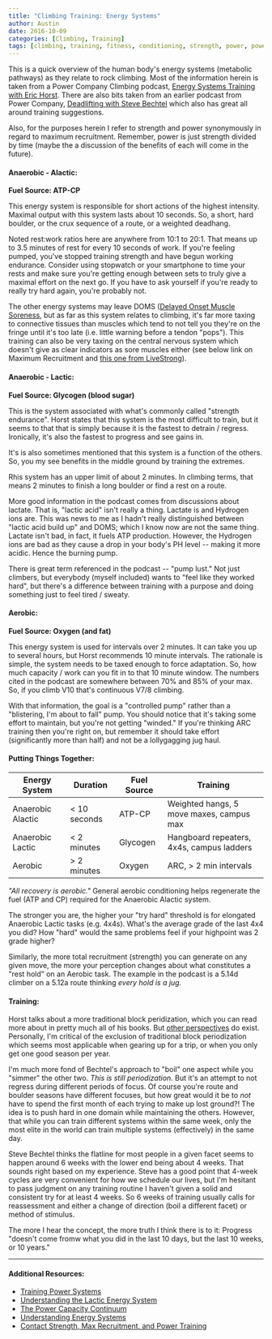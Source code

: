 ```yaml
---
title: "Climbing Training: Energy Systems"
author: Austin
date: 2016-10-09
categories: [Climbing, Training]
tags: [climbing, training, fitness, conditioning, strength, power, power, endurance, strength, endurance]
---
```


This is a quick overview of the human body's energy systems (metabolic pathways) as they relate to rock climbing.  Most of the information herein
is taken from a Power Company Climbing podcast, [Energy Systems Training with Eric Horst](http://www.powercompanyclimbing.com/blog/2016/8/31/episode-10-energy-systems-training-with-eric-horst).
There are also bits taken from an earlier podcast from Power Company, [Deadlifting with Steve Bechtel](http://www.powercompanyclimbing.com/blog/2016/7/17/episode-8-deadlifting-with-steve-bechtel-and-charlie-manganiello)
which also has great all around training suggestions.  

Also, for the purposes herein I refer to strength and power synonymously in regard to maximum recruitment.  Remember, power is just strength divided by time (maybe the a discussion of the benefits of each will come in the future).

#### Anaerobic - Alactic:

**Fuel Source:  ATP-CP**  

This energy system is responsible for short actions of the highest intensity.  Maximal output with this system lasts about 10 seconds.  So, a short, hard boulder, or the crux sequence of a route, or a weighted deadhang.  

Noted rest:work ratios here are
anywhere from 10:1 to 20:1.  That means up to 3.5 minutes of rest for every 10 seconds of work.  If you're feeling pumped, you've stopped training
strength and have begun working endurance.  Consider using stopwatch or your smartphone to time your rests and make sure you're getting enough  between sets to truly give a maximal effort on the next go.  If you have to ask yourself if you're ready to really try hard again, you're probably not.

The other energy systems may leave DOMS ([Delayed Onset Muscle Soreness](https://www.acsm.org/docs/brochures/delayed-onset-muscle-soreness-(doms).pdf),
but as far as this system relates to climbing, it's far more taxing to connective tissues than muscles which tend to not tell you they're on the
fringe until it's too late (i.e. little warning before a tendon "pops").  This training can also be very taxing on the central nervous system
which doesn't give as clear indicators as sore muscles either (see below link on Maximum Recruitment and [this one from LiveStrong](http://www.livestrong.com/article/357690-central-nervous-system-lifting-weights/)).

#### Anaerobic - Lactic:

**Fuel Source:  Glycogen (blood sugar)**

This is the system associated with what's commonly called "strength endurance".  Horst states that this system is the most difficult to train, but it seems to that that is simply because it is the fastest to detrain / regress.  Ironically, it's also the fastest to progress and see gains in.
  
It's is also sometimes mentioned that this system is a function of the others.  So, you my see benefits in the middle ground by training the extremes.  

Rhis system has an upper limit of about 2 minutes.  In climbing terms, that means 2 minutes to finish a long boulder or find a rest on a route.  

More good information in the podcast comes from discussions about lactate.  That is, "lactic acid" isn't really a thing.  Lactate is and Hydrogen ions are.  This was news to me as I hadn't really distinguished between "lactic acid build up" and DOMS; which I know now are not the same thing.  Lactate isn't bad, in fact, it fuels ATP production.  However, the Hydrogen ions are bad as they cause a drop in your body's PH level -- making it more acidic.  Hence the burning pump.

There is great term referenced in the podcast 
-- "pump lust."  Not just climbers, but everybody (myself included) wants to "feel like they worked hard", but there's a difference between training
with a purpose and doing something just to feel tired / sweaty.

#### Aerobic:

**Fuel Source:  Oxygen (and fat)**

This energy system is used for intervals over 2 minutes.  It can take you up to several hours, but Horst recommends 10 minute intervals.  The 
rationale is simple, the system needs to be taxed enough to force adaptation.  So, how much capacity / work can you fit in to that 10 minute 
window.  The numbers cited in the podcast are somewhere between 70% and 85% of your max.  So, if you climb V10 that's continuous V7/8 climbing.

With that information, the goal is a "controlled pump" rather than a "blistering, I'm about to fall" pump.  You should notice that it's taking some effort to maintain, but you're not getting "winded."  If you're thinking ARC training then you're right on, but remember it should take effort (significantly more than half) and not be a lollygagging jug haul.

#### Putting Things Together:

| Energy System | Duration | Fuel Source | Training |
| ------------- | -------- | ----------- | ------ |
| Anaerobic Alactic | < 10 seconds | ATP-CP | Weighted hangs, 5 move maxes, campus max |
| Anaerobic Lactic  | < 2 minutes | Glycogen | Hangboard repeaters, 4x4s, campus ladders |
| Aerobic | > 2 minutes | Oxygen | ARC, > 2 min intervals |

*"All recovery is aerobic."*  General aerobic conditioning helps regenerate the fuel (ATP and CP) required for the Anaerobic Alactic system.

The stronger you are, the higher your "try hard" threshold is for elongated  Anaerobic Lactic tasks (e.g. 4x4s).    What's the average grade of the last 4x4 you did?  How "hard" would the same problems feel if your highpoint was 2 grade higher?

 Similarly, the more total recruitment (strength) you can generate on any given move, the more your perception changes about what constitutes a "rest hold"  on an Aerobic task.  The example in the podcast is a 5.14d climber on a 5.12a route thinking *every hold is a jug.*

#### Training:

Horst talks about a more traditional block peridization, which you can read more about in pretty much all of his books.  But [other perspectives](http://www.powercompanyclimbing.com/blog/2012/03/weather-or-not-problem-with-periodized.html) do exist.  Personally, I'm critical of the exclusion of traditional block periodization which seems most applicable when gearing up for a trip, or when you only get one good season per year.  

I'm much more fond of Bechtel's approach to "boil" one aspect while you "simmer" the other two.  *This is still periodization.*  But it's an attempt to not regress during different periods of focus.  Of course you're route and boulder seasons have different focuses, but how great would it be to *not* have to spend the first month of each trying to make up lost ground?!  The idea is to push hard in one domain while maintaining the others.  However, that while you can train different systems within the same week, only the most elite in the world can train multiple systems (effectively) in the same day.

Steve Bechtel thinks the flatline for most people in a given facet seems to happen around 6 weeks with the lower end being about 4 weeks.  That sounds right based on my experience.  Steve has a good point that 4-week cycles are very convenient for how we schedule our lives, but I'm hesitant to pass judgment on any training routine I haven't given a solid and consistent try for at least 4 weeks.  So 6 weeks of training usually calls for reassessment and either a change of direction (boil a different facet) or method of stimulus.

The more I hear the concept, the more truth I think there is to it:  Progress "doesn't come fromw what you did in the last 10 days, but the last 10 weeks, or 10 years."

-----

#### Additional Resources:

- [Training Power Systems](http://www.bodybuilding.com/fun/anaerobic-aerobic-training-methods.htm)
- [Understanding the Lactic Energy System](http://www.climbstrong.com/articles/20130626)
- [The Power Capacity Continuum](http://optimumsportsperformance.com/blog/the-power-capacity-continuum/)
- [Understanding Energy Systems](https://breakingmuscle.com/health-medicine/understanding-energy-systems-atp-pc-glycolytic-and-oxidative-oh-my)
- [Contact Strength, Max Recruitment, and Power Training](https://rockclimberstrainingmanual.com/2012/09/26/contact-strength-max-recruitment-power-training/)
